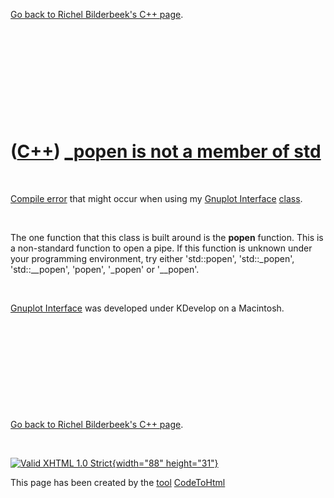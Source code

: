 

[Go back to Richel Bilderbeek's C++ page](Cpp.htm).

 

 

 

 

 

([C++](Cpp.htm)) [\_popen is not a member of std](CppCompileError_popenIsNotAmemberOfStd.htm)
=============================================================================================

 

[Compile error](CppCompileError.htm) that might occur when using my
[Gnuplot Interface](CppGnuplotInterface.htm) [class](CppClass.htm).

 

The one function that this class is built around is the **popen**
function. This is a non-standard function to open a pipe. If this
function is unknown under your programming environment, try either
'std::popen', 'std::\_popen', 'std::\_\_popen', 'popen', '\_popen' or
'\_\_popen'.

 

[Gnuplot Interface](CppGnuplotInterface.htm) was developed under
KDevelop on a Macintosh.

 

 

 

 

 

[Go back to Richel Bilderbeek's C++ page](Cpp.htm).



 

[![Valid XHTML 1.0 Strict](valid-xhtml10.png){width="88"
height="31"}](http://validator.w3.org/check?uri=referer)

This page has been created by the [tool](Tools.htm)
[CodeToHtml](ToolCodeToHtml.htm)

